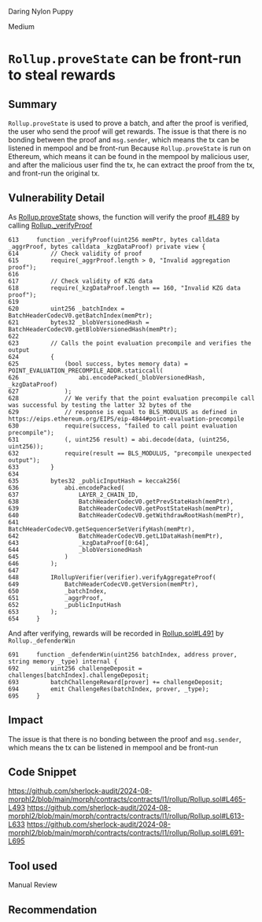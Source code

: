 Daring Nylon Puppy

Medium

# `Rollup.proveState` can be front-run to steal rewards

## Summary
`Rollup.proveState` is used to prove a batch, and after the proof is verified, the user who send the proof will get rewards.
The issue is that there is no bonding between the proof and `msg.sender`, which means the tx can be listened in mempool and be front-run
Because `Rollup.proveState` is run on Ethereum, which means it can be found in the mempool by malicious user, and after the malicious user find the tx, he can extract the proof from the tx, and front-run the original tx.

## Vulnerability Detail
As [Rollup.proveState](https://github.com/sherlock-audit/2024-08-morphl2/blob/main/morph/contracts/contracts/l1/rollup/Rollup.sol#L465-L493) shows, the function will verify the proof [#L489](https://github.com/sherlock-audit/2024-08-morphl2/blob/main/morph/contracts/contracts/l1/rollup/Rollup.sol#L489) by calling [Rollup._verifyProof](https://github.com/sherlock-audit/2024-08-morphl2/blob/main/morph/contracts/contracts/l1/rollup/Rollup.sol#L613-L654)
```Solidity
613     function _verifyProof(uint256 memPtr, bytes calldata _aggrProof, bytes calldata _kzgDataProof) private view {
614         // Check validity of proof
615         require(_aggrProof.length > 0, "Invalid aggregation proof");
616 
617         // Check validity of KZG data
618         require(_kzgDataProof.length == 160, "Invalid KZG data proof");
619 
620         uint256 _batchIndex = BatchHeaderCodecV0.getBatchIndex(memPtr);
621         bytes32 _blobVersionedHash = BatchHeaderCodecV0.getBlobVersionedHash(memPtr);
622 
623         // Calls the point evaluation precompile and verifies the output
624         {
625             (bool success, bytes memory data) = POINT_EVALUATION_PRECOMPILE_ADDR.staticcall(
626                 abi.encodePacked(_blobVersionedHash, _kzgDataProof)
627             );
628             // We verify that the point evaluation precompile call was successful by testing the latter 32 bytes of the
629             // response is equal to BLS_MODULUS as defined in https://eips.ethereum.org/EIPS/eip-4844#point-evaluation-precompile
630             require(success, "failed to call point evaluation precompile");
631             (, uint256 result) = abi.decode(data, (uint256, uint256));
632             require(result == BLS_MODULUS, "precompile unexpected output");
633         }
634 
635         bytes32 _publicInputHash = keccak256(
636             abi.encodePacked(
637                 LAYER_2_CHAIN_ID,
638                 BatchHeaderCodecV0.getPrevStateHash(memPtr),
639                 BatchHeaderCodecV0.getPostStateHash(memPtr),
640                 BatchHeaderCodecV0.getWithdrawRootHash(memPtr),
641                 BatchHeaderCodecV0.getSequencerSetVerifyHash(memPtr),
642                 BatchHeaderCodecV0.getL1DataHash(memPtr),
643                 _kzgDataProof[0:64],
644                 _blobVersionedHash
645             )
646         );
647 
648         IRollupVerifier(verifier).verifyAggregateProof(
649             BatchHeaderCodecV0.getVersion(memPtr),
650             _batchIndex,
651             _aggrProof,
652             _publicInputHash
653         );
654     }

```

And after verifying, rewards will be recorded in [Rollup.sol#L491](https://github.com/sherlock-audit/2024-08-morphl2/blob/main/morph/contracts/contracts/l1/rollup/Rollup.sol#L491) by `Rollup._defenderWin`
```Solidity
691     function _defenderWin(uint256 batchIndex, address prover, string memory _type) internal {
692         uint256 challengeDeposit = challenges[batchIndex].challengeDeposit;
693         batchChallengeReward[prover] += challengeDeposit;
694         emit ChallengeRes(batchIndex, prover, _type);
695     }
```

## Impact
The issue is that there is no bonding between the proof and `msg.sender`, which means the tx can be listened in mempool and be front-run

## Code Snippet
https://github.com/sherlock-audit/2024-08-morphl2/blob/main/morph/contracts/contracts/l1/rollup/Rollup.sol#L465-L493
https://github.com/sherlock-audit/2024-08-morphl2/blob/main/morph/contracts/contracts/l1/rollup/Rollup.sol#L613-L633
https://github.com/sherlock-audit/2024-08-morphl2/blob/main/morph/contracts/contracts/l1/rollup/Rollup.sol#L691-L695

## Tool used

Manual Review

## Recommendation